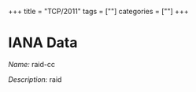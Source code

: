 +++
title = "TCP/2011"
tags = [""]
categories = [""]
+++

# IANA Data

_Name:_ raid-cc

_Description:_ raid

